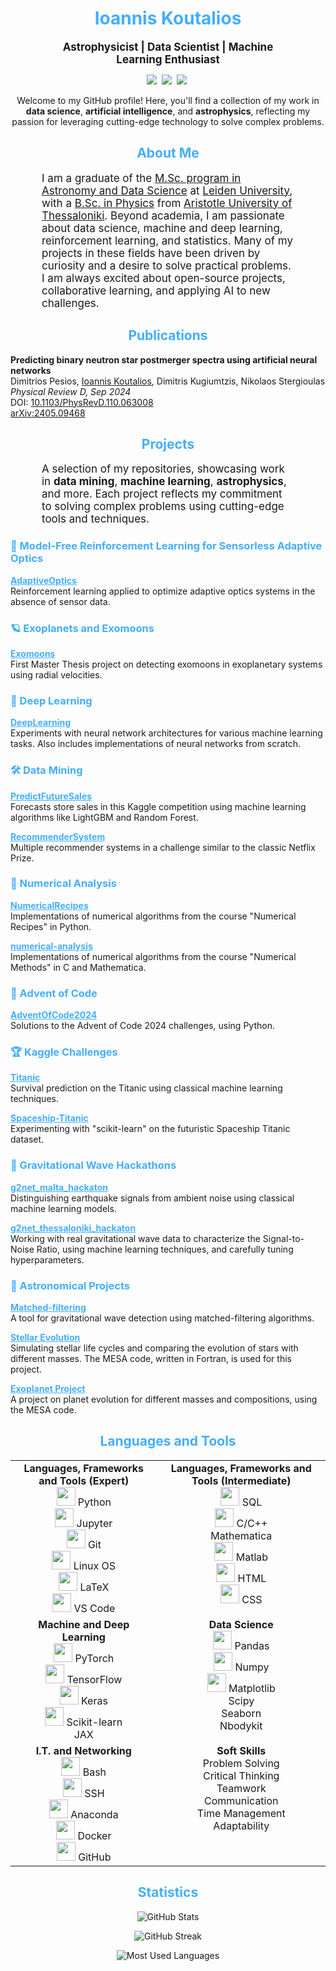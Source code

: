 <h1 align="center" style="color: #44AEFB;"> Ioannis Koutalios </h1>

<p align="center" style="margin: 0 50px; font-size: 17px;">
  <strong>Astrophysicist | Data Scientist | Machine Learning Enthusiast</strong>
</p>

<p align="center">
<a target="_blank" rel="noreferrer noopener" href="https://koutalios.space/"><img src="https://img.shields.io/badge/Website-149c90?style=for-the-badge&logo=iterm2&logoColor=white alt="Website" /></a>&nbsp;
<a target="_blank" rel="noreferrer noopener" href="https://www.linkedin.com/in/koutalios-ioannis/"><img src="https://img.shields.io/badge/LinkedIn-0e76a8?style=for-the-badge&logo=linkedin&logoColor=white alt="LinkedIn" /></a>&nbsp;
<a target="_blank" rel="noreferrer noopener" href="mailto:jkoutalios@gmail.com"><img src="https://img.shields.io/badge/Email-ff69b4?style=for-the-badge&logo=gmail&logoColor=white alt="Email" /></a>&nbsp;
</p>

<p align="center">
  Welcome to my GitHub profile! Here, you'll find a collection of my work in <strong>data science</strong>, <strong>artificial intelligence</strong>, and <strong>astrophysics</strong>, reflecting my passion for leveraging cutting-edge technology to solve complex problems.
</p>

<!-- Begin About Me -->
<h2 align="center" style="color: #44AEFB;">About Me</h2>

<p style="margin: 0 50px; font-size: 17px;">
  I am a graduate of the <a href="https://www.universiteitleiden.nl/en/education/study-programmes/master/astronomy/astronomy-and-data-science">M.Sc. program in Astronomy and Data Science</a> at <a href="https://www.universiteitleiden.nl/en">Leiden University</a>, with a <a href="https://www.physics.auth.gr/en/">B.Sc. in Physics</a> from <a href="https://www.auth.gr/en">Aristotle University of Thessaloniki</a>. Beyond academia, I am passionate about data science, machine and deep learning, reinforcement learning, and statistics. Many of my projects in these fields have been driven by curiosity and a desire to solve practical problems. I am always excited about open-source projects, collaborative learning, and applying AI to new challenges.
</p>

<!-- Begin Publications -->
<h2 align="center" style="color: #44AEFB;">Publications</h2>

<p>
  <strong>Predicting binary neutron star postmerger spectra using artificial neural networks</strong><br>
  Dimitrios Pesios, <u>Ioannis Koutalios</u>, Dimitris Kugiumtzis, Nikolaos Stergioulas<br>
  <em>Physical Review D, Sep 2024</em><br>
  DOI: <a href="https://doi.org/10.1103/PhysRevD.110.063008" target="_blank" rel="noopener noreferrer">
    10.1103/PhysRevD.110.063008
  </a><br>
  <a href="https://arxiv.org/abs/2405.09468" target="_blank" rel="noopener noreferrer">
    arXiv:2405.09468
  </a>
  
<!-- Begin Projects Section -->
<h2 align="center" style="color: #44AEFB;">Projects</h2>

<p style="margin: 0 50px; font-size: 17px;">
  A selection of my repositories, showcasing work in <strong>data mining</strong>, <strong>machine learning</strong>, <strong>astrophysics</strong>, and more. Each project reflects my commitment to solving complex problems using cutting-edge tools and techniques.
</p>

<div >
  <h3 style="color: #44AEFB;">🌟 Model-Free Reinforcement Learning for Sensorless Adaptive Optics</h3>
  <p>
    <a href="https://github.com/johnkou97/AdaptiveOptics" target="_blank" style="color: #44AEFB;">
      <strong>AdaptiveOptics</strong>
    </a><br>
    Reinforcement learning applied to optimize adaptive optics systems in the absence of sensor data.
  </p>

  <h3 style="color: #44AEFB;">🪐 Exoplanets and Exomoons</h3>
  <p>
    <a href="https://github.com/johnkou97/Exomoons" target="_blank" style="color: #44AEFB;">
      <strong>Exomoons</strong>
    </a><br>
    First Master Thesis project on detecting exomoons in exoplanetary systems using radial velocities.

  <h3 style="color: #44AEFB;">🤖 Deep Learning</h3>
  <p>
    <a href="https://github.com/johnkou97/DeepLearning" target="_blank" style="color: #44AEFB;">
      <strong>DeepLearning</strong>
    </a><br>
    Experiments with neural network architectures for various machine learning tasks. Also includes implementations of neural networks from scratch.
  </p>

  <h3 style="color: #44AEFB;">🛠 Data Mining</h3>
  <p>
    <a href="https://github.com/johnkou97/PredictFutureSales" target="_blank" style="color: #44AEFB;">
      <strong>PredictFutureSales</strong>
    </a><br>
    Forecasts store sales in this Kaggle competition using machine learning algorithms like LightGBM and Random Forest.
  </p>
  <p>
    <a href="https://github.com/johnkou97/RecommenderSystem" target="_blank" style="color: #44AEFB;">
      <strong>RecommenderSystem</strong>
    </a><br>
    Multiple recommender systems in a challenge similar to the classic Netflix Prize.
  </p>

  <h3 style="color: #44AEFB;">🧮 Numerical Analysis</h3>
  <p>
    <a href="https://github.com/johnkou97/NumericalRecipes" target="_blank" style="color: #44AEFB;">
      <strong>NumericalRecipes</strong>
    </a><br>
    Implementations of numerical algorithms from the course "Numerical Recipes" in Python.
  </p>
  <p>
    <a href="https://github.com/johnkou97/numerical-analysis" target="_blank" style="color: #44AEFB;">
      <strong>numerical-analysis</strong>
    </a><br>
    Implementations of numerical algorithms from the course "Numerical Methods" in C and Mathematica.
  </p>

  <h3 style="color: #44AEFB;">🎄 Advent of Code</h3>
  <p>
    <a href="https://github.com/johnkou97/AdventOfCode2024" target="_blank" style="color: #44AEFB;">
      <strong>AdventOfCode2024</strong>
    </a><br>
    Solutions to the Advent of Code 2024 challenges, using Python.
  </p>

  <h3 style="color: #44AEFB;">🏆 Kaggle Challenges</h3>
  <p>
    <a href="https://github.com/johnkou97/Titanic" target="_blank" style="color: #44AEFB;">
      <strong>Titanic</strong>
    </a><br>
    Survival prediction on the Titanic using classical machine learning techniques.
  </p>
  <p>
    <a href="https://github.com/johnkou97/Spaceship-Titanic" target="_blank" style="color: #44AEFB;">
      <strong>Spaceship-Titanic</strong>
    </a><br>
    Experimenting with "scikit-learn" on the futuristic Spaceship Titanic dataset.
  </p>

  <h3 style="color: #44AEFB;">🌌 Gravitational Wave Hackathons</h3>
  <p>
    <a href="https://github.com/johnkou97/g2net_malta_hackaton" target="_blank" style="color: #44AEFB;">
      <strong>g2net_malta_hackaton</strong>
    </a><br>
    Distinguishing earthquake signals from ambient noise using classical machine learning models.
  </p>
  <p>
    <a href="https://github.com/johnkou97/g2net_thessaloniki_hackaton" target="_blank" style="color: #44AEFB;">
      <strong>g2net_thessaloniki_hackaton</strong>
    </a><br>
    Working with real gravitational wave data to characterize the Signal-to-Noise Ratio, using machine learning techniques, and carefully tuning hyperparameters.
  </p>

  <h3 style="color: #44AEFB;">🔭 Astronomical Projects</h3>
  <p>
    <a href="https://github.com/johnkou97/matched-filtering" target="_blank" style="color: #44AEFB;">
      <strong>Matched-filtering</strong>
    </a><br>
    A tool for gravitational wave detection using matched-filtering algorithms.
  </p>
  <p>
    <a href="https://github.com/johnkou97/stellar_evolution" target="_blank" style="color: #44AEFB;">
      <strong>Stellar Evolution</strong>
    </a><br>
    Simulating stellar life cycles and comparing the evolution of stars with different masses. The MESA code, written in Fortran, is used for this project.
  </p>
  <p>
    <a href="https://github.com/johnkou97/Exoplanet_project" target="_blank" style="color: #44AEFB;">
      <strong>Exoplanet Project</strong>
    </a><br>
    A project on planet evolution for different masses and compositions, using the MESA code.
  </p>
</div>

<h2 align="center" style="color: #44AEFB;">Languages and Tools</h2>

<table align="center" width="100%">
  <tr>
    <td align="center" valign="top">
      <strong>Languages, Frameworks and Tools (Expert)</strong><br>
      <img src="https://cdn.jsdelivr.net/gh/devicons/devicon/icons/python/python-original.svg" width="30"> Python<br>
      <img src="https://cdn.jsdelivr.net/gh/devicons/devicon/icons/jupyter/jupyter-original-wordmark.svg" width="30"> Jupyter<br>
      <img src="https://cdn.jsdelivr.net/gh/devicons/devicon/icons/git/git-original.svg" width="30"> Git<br>
      <img src="https://cdn.jsdelivr.net/gh/devicons/devicon/icons/linux/linux-original.svg" width="30"> Linux OS<br>
      <img src="https://cdn.jsdelivr.net/gh/devicons/devicon/icons/latex/latex-original.svg" width="30"> LaTeX<br>
      <img src="https://cdn.jsdelivr.net/gh/devicons/devicon/icons/vscode/vscode-original.svg" width="30"> VS Code
    </td>
    <td align="center" valign="top">
      <strong>Languages, Frameworks and Tools (Intermediate)</strong><br>
      <img src="https://cdn.jsdelivr.net/gh/devicons/devicon/icons/mysql/mysql-original.svg" width="30"> SQL<br>
      <img src="https://cdn.jsdelivr.net/gh/devicons/devicon/icons/c/c-original.svg" width="30"> C/C++<br>
      Mathematica<br>
      <img src="https://cdn.jsdelivr.net/gh/devicons/devicon/icons/matlab/matlab-original.svg" width="30"> Matlab<br>
      <img src="https://cdn.jsdelivr.net/gh/devicons/devicon/icons/html5/html5-original.svg" width="30"> HTML<br>
      <img src="https://cdn.jsdelivr.net/gh/devicons/devicon/icons/css3/css3-original.svg" width="30"> CSS
    </td>
  </tr>
  <tr>
    <td align="center" valign="top">
      <strong>Machine and Deep Learning</strong><br>
      <img src="https://cdn.jsdelivr.net/gh/devicons/devicon/icons/pytorch/pytorch-original.svg" width="30"> PyTorch<br>
      <img src="https://cdn.jsdelivr.net/gh/devicons/devicon/icons/tensorflow/tensorflow-original.svg" width="30"> TensorFlow<br>
      <img src="https://cdn.jsdelivr.net/gh/devicons/devicon/icons/keras/keras-original.svg" width="30"> Keras<br>
      <img src="https://cdn.jsdelivr.net/gh/devicons/devicon@latest/icons/scikitlearn/scikitlearn-original.svg" width="30"> Scikit-learn<br>
      JAX
    </td>
    <td align="center" valign="top">
      <strong>Data Science</strong><br>
      <img src="https://cdn.jsdelivr.net/gh/devicons/devicon/icons/pandas/pandas-original.svg" width="30"> Pandas<br>
      <img src="https://cdn.jsdelivr.net/gh/devicons/devicon/icons/numpy/numpy-original.svg" width="30"> Numpy<br>
      <img src="https://cdn.jsdelivr.net/gh/devicons/devicon/icons/matplotlib/matplotlib-original.svg" width="30"> Matplotlib<br>
      Scipy<br>
      Seaborn<br>
      Nbodykit
    </td>
  </tr>
  <tr>
    <td align="center" valign="top">
      <strong>I.T. and Networking</strong><br>
      <img src="https://cdn.jsdelivr.net/gh/devicons/devicon/icons/bash/bash-original.svg" width="30"> Bash<br>
      <img src="https://cdn.jsdelivr.net/gh/devicons/devicon@latest/icons/ssh/ssh-original-wordmark.svg" width="30"> SSH<br>
      <img src="https://cdn.jsdelivr.net/gh/devicons/devicon/icons/anaconda/anaconda-original.svg" width="30"> Anaconda<br>
      <img src="https://cdn.jsdelivr.net/gh/devicons/devicon/icons/docker/docker-original.svg" width="30"> Docker<br>
        <img src="https://cdn.jsdelivr.net/gh/devicons/devicon@latest/icons/github/github-original.svg" width="30"> GitHub
    </td>
    <td align="center" valign="top">
      <strong>Soft Skills</strong><br>
      Problem Solving<br>
      Critical Thinking<br>
      Teamwork<br>
      Communication<br>
      Time Management<br>
      Adaptability
    </td>
  </tr>
</table>

<!-- Statistics -->
<h2 align="center" style="color: #44AEFB;">Statistics</h2>

<!-- Begin Stats Cards -->
<!-- Resources:  -->
<!-- Github & Languages Stats: https://github.com/anuraghazra/github-readme-stats --> 
<!-- Streak Stats: https://github.com/denvercoder1/github-readme-streak-stats -->
<div class="stats" align="center">

![GitHub Stats](https://github-readme-stats.vercel.app/api?username=johnkou97&hide=stars&count_private=true&show_icons=true&theme=algolia&border_radius=20)

![GitHub Streak](https://streak-stats.demolab.com?user=johnkou97&count_private=true&theme=algolia&border_radius=20)


![Most Used Languages](https://github-readme-stats.vercel.app/api/top-langs/?username=johnkou97&layout=compact&show_icons=true&theme=algolia&border_radius=20)
</div>
<!--  End Stats Cards -->
